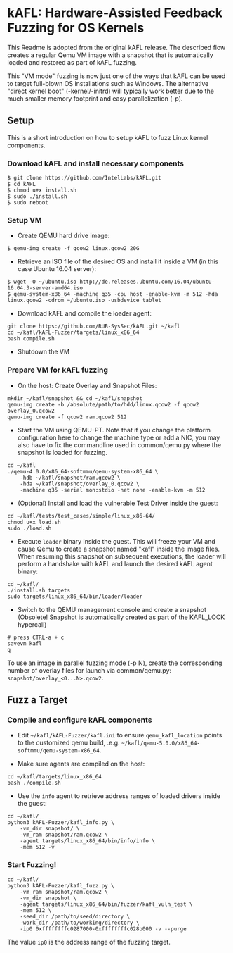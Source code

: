 # kAFL: Hardware-Assisted Feedback Fuzzing for OS Kernels

This Readme is adopted from the original kAFL release. The described flow
creates a regular Qemu VM image with a snapshot that is automatically loaded and
restored as part of kAFL fuzzing.

This "VM mode" fuzzing is now just one of the ways that kAFL can be used to
target full-blown OS installations such as Windows. The alternative "direct
kernel boot" (-kernel/-initrd) will typically work better due to the much smaller
memory footprint and easy parallelization (-p).


## Setup

This is a short introduction on how to setup kAFL to fuzz Linux kernel components.

### Download kAFL and install necessary components

```
$ git clone https://github.com/IntelLabs/kAFL.git
$ cd kAFL
$ chmod u+x install.sh
$ sudo ./install.sh
$ sudo reboot
```

### Setup VM

* Create QEMU hard drive image:

```
$ qemu-img create -f qcow2 linux.qcow2 20G
```

* Retrieve an ISO file of the desired OS and install it inside a VM (in this case Ubuntu 16.04 server):

```
$ wget -O ~/ubuntu.iso http://de.releases.ubuntu.com/16.04/ubuntu-16.04.3-server-amd64.iso
$ qemu-system-x86_64 -machine q35 -cpu host -enable-kvm -m 512 -hda linux.qcow2 -cdrom ~/ubuntu.iso -usbdevice tablet
```

* Download kAFL and compile the loader agent:

```
git clone https://github.com/RUB-SysSec/kAFL.git ~/kafl
cd ~/kafl/kAFL-Fuzzer/targets/linux_x86_64
bash compile.sh
```

* Shutdown the VM

### Prepare VM for kAFL fuzzing

* On the host: Create Overlay and Snapshot Files:

```
mkdir ~/kafl/snapshot && cd ~/kafl/snapshot
qemu-img create -b /absolute/path/to/hdd/linux.qcow2 -f qcow2 overlay_0.qcow2
qemu-img create -f qcow2 ram.qcow2 512
```

* Start the VM using QEMU-PT.  Note that if you change the platform
  configuration here to change the machine type or add a NIC, you may also have
  to fix the commandline used in common/qemu.py where the snapshot is loaded for
  fuzzing.

```
cd ~/kafl
./qemu-4.0.0/x86_64-softmmu/qemu-system-x86_64 \
	-hdb ~/kafl/snapshot/ram.qcow2 \
	-hda ~/kafl/snapshot/overlay_0.qcow2 \
	-machine q35 -serial mon:stdio -net none -enable-kvm -m 512
```

* (Optional) Install and load the vulnerable Test Driver inside the guest:

```
cd ~/kafl/tests/test_cases/simple/linux_x86-64/
chmod u+x load.sh
sudo ./load.sh
```

* Execute `loader` binary inside the guest. This will freeze your VM and cause
  Qemu to create a snapshot named "kafl" inside the image files. When resuming
  this snapshot on subsequent executions, the loader will perform a handshake
  with kAFL and launch the desired kAFL agent binary:

```
cd ~/kafl/
./install.sh targets
sudo targets/linux_x86_64/bin/loader/loader
```

* Switch to the QEMU management console and create a snapshot
  (Obsolete! Snapshot is automatically created as part of the KAFL_LOCK hypercall)

```
# press CTRL-a + c
savevm kafl
q 
```

To use an image in parallel fuzzing mode (-p N), create the corresponding
number of overlay files for launch via common/qemu.py: `snapshot/overlay_<0...N>.qcow2`.

## Fuzz a Target

### Compile and configure kAFL components

* Edit `~/kafl/kAFL-Fuzzer/kafl.ini` to ensure `qemu_kafl_location` points to the customized
  qemu build, .e.g. `~/kafl/qemu-5.0.0/x86_64-softmmu/qemu-system-x86_64`.

* Make sure agents are compiled on the host:

```
cd ~/kafl/targets/linux_x86_64
bash ./compile.sh
```

* Use the `info` agent to retrieve address ranges of loaded drivers inside the guest:

```
cd ~/kafl/
python3 kAFL-Fuzzer/kafl_info.py \
	-vm_dir snapshot/ \
	-vm_ram snapshot/ram.qcow2 \
	-agent targets/linux_x86_64/bin/info/info \
	-mem 512 -v
```

### Start Fuzzing!


```
cd ~/kafl/
python3 kAFL-Fuzzer/kafl_fuzz.py \
	-vm_ram snapshot/ram.qcow2 \
	-vm_dir snapshot \
	-agent targets/linux_x86_64/bin/fuzzer/kafl_vuln_test \
	-mem 512 \
	-seed_dir /path/to/seed/directory \
	-work_dir /path/to/working/directory \
	-ip0 0xffffffffc0287000-0xffffffffc028b000 -v --purge
```

The value `ip0` is the address range of the fuzzing target.
